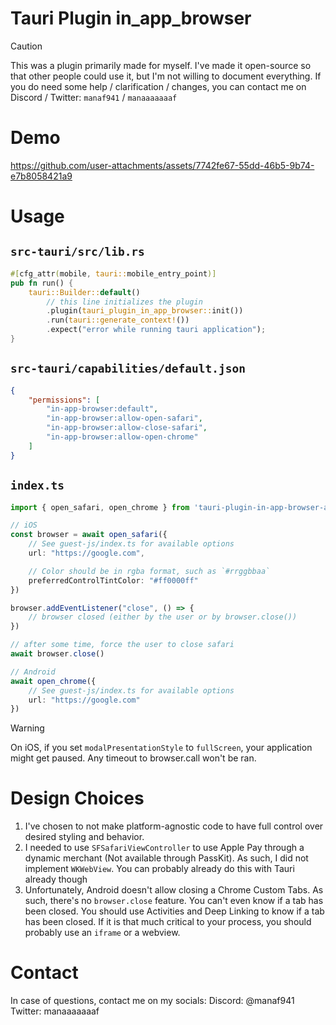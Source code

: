 # Tauri Plugin in_app_browser
> [!CAUTION]
> This was a plugin primarily made for myself. I've made it open-source so that other people could use it, but I'm not willing to document everything. If you do need some help / clarification / changes, you can contact me on Discord / Twitter: `manaf941` / `manaaaaaaaf`

# Demo
https://github.com/user-attachments/assets/7742fe67-55dd-46b5-9b74-e7b8058421a9

# Usage
## `src-tauri/src/lib.rs`
```rs
#[cfg_attr(mobile, tauri::mobile_entry_point)]
pub fn run() {
    tauri::Builder::default()
        // this line initializes the plugin
        .plugin(tauri_plugin_in_app_browser::init())
        .run(tauri::generate_context!())
        .expect("error while running tauri application");
}
```

## `src-tauri/capabilities/default.json`
```json
{
    "permissions": [
        "in-app-browser:default",
        "in-app-browser:allow-open-safari",
        "in-app-browser:allow-close-safari",
        "in-app-browser:allow-open-chrome"
    ]
}

```

## `index.ts`
```ts
import { open_safari, open_chrome } from 'tauri-plugin-in-app-browser-api'

// iOS
const browser = await open_safari({
    // See guest-js/index.ts for available options
    url: "https://google.com",

    // Color should be in rgba format, such as `#rrggbbaa`
    preferredControlTintColor: "#ff0000ff"
})

browser.addEventListener("close", () => {
    // browser closed (either by the user or by browser.close())
})

// after some time, force the user to close safari
await browser.close()

// Android
await open_chrome({
    // See guest-js/index.ts for available options
    url: "https://google.com"
})
```

> [!WARNING]
> On iOS, if you set `modalPresentationStyle` to `fullScreen`, your application might get paused. Any timeout to browser.call won't be ran.

# Design Choices
1. I've chosen to not make platform-agnostic code to have full control over desired styling and behavior.
2. I needed to use `SFSafariViewController` to use Apple Pay through a dynamic merchant (Not available through PassKit). As such, I did not implement `WKWebView`. You can probably already do this with Tauri already though
3. Unfortunately, Android doesn't allow closing a Chrome Custom Tabs. As such, there's no `browser.close` feature. You can't even know if a tab has been closed. You should use Activities and Deep Linking to know if a tab has been closed. If it is that much critical to your process, you should probably use an `iframe` or a webview.

# Contact
In case of questions, contact me on my socials:
Discord: @manaf941
Twitter: manaaaaaaaf
